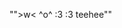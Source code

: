 "">w< ^o^ :3 :3 teehee""
<!---
ashhsley/ashhsley is a ✨ special ✨ repository because its `README.md` (this file) appears on your GitHub profile.
You can click the Preview link to take a look at your changes.
--->
